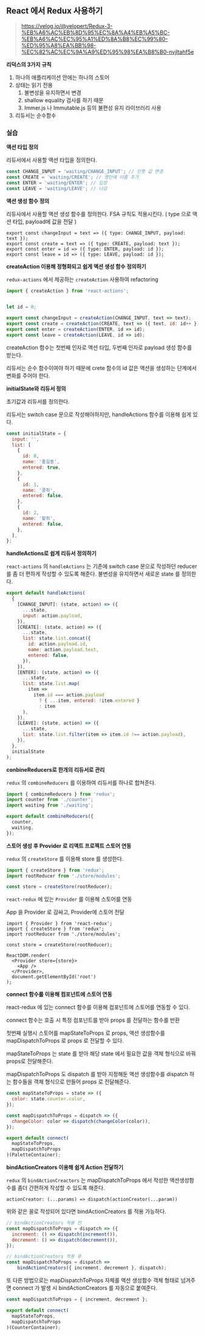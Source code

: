 ## React 에서 Redux 사용하기

> https://velog.io/@velopert/Redux-3-%EB%A6%AC%EB%8D%95%EC%8A%A4%EB%A5%BC-%EB%A6%AC%EC%95%A1%ED%8A%B8%EC%99%80-%ED%95%A8%EA%BB%98-%EC%82%AC%EC%9A%A9%ED%95%98%EA%B8%B0-nvjltahf5e



**리덕스의 3가지 규칙**

1. 하나의 애플리케이션 안에는 하나의 스토어
2. 상태는 읽기 전용
   1. 불변성을 유지하면서 변경
   2. shallow equality 검사를 하기 때문
   3. Immer.js 나 Immutable.js 등의 불편성 유지 라이브러리 사용
3. 리듀서는 순수함수



### 실습

**액션 타입 정의**

리듀서에서 사용할 액션 타입을 정의한다.

```js
const CHANGE_INPUT = 'waiting/CHANGE_INPUT'; // 인풋 값 변경
const CREATE = 'waiting/CREATE'; // 명단에 이름 추가
const ENTER = 'waiting/ENTER'; // 입장
const LEAVE = 'waiting/LEAVE'; // 나감
```



**액션 생성 함수 정의**

리듀사에서 사용할 액션 생성 함수를 정의한다.
FSA 규칙도 적용시킨다. ( type 으로 액션 타입, payload에 값을 전달 )

```Js
export const changeInput = text => ({ type: CHANGE_INPUT, payload: text });
export const create = text => ({ type: CREATE, payload: text });
export const enter = id => ({ type: ENTER, payload: id });
export const leave = id => ({ type: LEAVE, payload: id });
```



**createAction 이용해 정형화되고 쉽게 액션 생성 함수 정의하기**

`redux-actions` 에서 제공하는 `createAction` 사용하여 refactoring

```js
import { createAction } from 'react-actions';


let id = 0;

export const changeInput = createAction(CHANGE_INPUT, text => text);
export const create = createAction(CREATE, text => ({ text, id: id++ }));
export const enter = createAction(ENTER, id => id);
export const leave = createAction(LEAVE, id => id);
```

createAction 함수는 첫번째 인자로 액션 타입, 두번째 인자로 payload 생성 함수를 받는다.

리듀서는 순수 함수이여야 하기 때문에 crete 함수의 id 값은 액션을 생성하는 단계에서 변화를 주어야 한다. 



**initialState와 리듀서 정의**

초기값과 리듀서를 정의한다.

리듀서는 switch case 문으로 작성해야하지만, handleActions 함수를 이용해 쉽게 있다.

```javascript
const initialState = {
  input: '',
  list: [
    {
      id: 0,
      name: '홍길동',
      entered: true,
    },
    {
      id: 1,
      name: '콩쥐',
      entered: false,
    },
    {
      id: 2,
      name: '팥쥐',
      entered: false,
    },
  ],
};
```



**handleActions로 쉽게 리듀서 정의하기**	

`react-actions` 의 `handleActions` 는 기존에 switch case 문으로 작성하던 reducer 를 좀 더 편하게 작성할 수 있도록 해준다.
불변성을 유지하면서 새로운 state 를 정의한다.

```javascript
export default handleActions(
  {
    [CHANGE_INPUT]: (state, action) => ({
      ...state,
      input: action.payload,
    }),
    [CREATE]: (state, action) => ({
      ...state,
      list: state.list.concat({
        id: action.payload.id,
        name: action.payload.text,
        entered: false,
      }),
    }),
    [ENTER]: (state, action) => ({
      ...state,
      list: state.list.map(
        item =>
          item.id === action.payload
            ? { ...item, entered: !item.entered }
            : item
      ),
    }),
    [LEAVE]: (state, action) => ({
      ...state,
      list: state.list.filter(item => item.id !== action.payload),
    }),
  },
  initialState
);
```





**conbineReducers로 한개의 리듀서로 관리**

`redux` 의 `combineReducers` 를 이용하여 리듀서를 하나로 합쳐준다.

```js
import { combineReducers } from 'redux';
import counter from './counter';
import waiting from './waiting';

export default combineReducers({
  counter,
  waiting,
});
```



**스토어 생성 후 Provider 로 리액트 프로젝트 스토어 연동**

`redux` 의 `createStore` 를 이용해 store 를 생성한다.

```js
import { createStore } from 'redux';
import rootReducer from './store/modules';

const store = createStore(rootReducer);
```



`react-redux` 에 있는 `Provider` 를 이용해 스토어를 연동

App 을 Provider 로 감싸고, Provider에 스토어 전달

```react
import { Provider } from 'react-redux';
import { createStore } from 'redux';
import rootReducer from './store/modules';

const store = createStore(rootReducer);

ReactDOM.render(
  <Provider store={store}>
    <App />
  </Provider>,
  document.getElementById('root')
);
```



**connect 함수를 이용해 컴포넌트에 스토어 연동**

react-redux 에 있는 connect 함수를 이용해 컴포넌트에 스토어를 연동할 수 있다.

connect 함수는 호출 시 특정 컴포넌트를 받아 props 를 전달하는 함수를 반환

첫번째 실행시 스토어를 mapStateToProps 로 props, 액션 생성함수를 mapDispatchToProps 로 props 로 전달할 수 있다.



mapStateToProps 는 state 를 받아 해당 state 에서 필요한 값을 객체 형식으로 바꿔 props로 전달해준다.

mapDispatchToProps 도 dispatch 를 받아 지정해둔 액션 생성함수를 dispatch 하는 함수들을 객체 형식으로 만들어 props 로 전달해준다.



```javascript
const mapStateToProps = state => ({
  color: state.counter.color,
});

const mapDispatchToProps = dispatch => ({
  changeColor: color => dispatch(changeColor(color)),
});

export default connect(
  mapStateToProps,
  mapDispatchToProps
)(PaletteContainer);
```



**bindActionCreators 이용해 쉽게 Action 전달하기**

`redux` 의 `bindActionCreactors` 는 mapDispatchToProps 에서 작성한 액션생성함수를 좀더 간편하게 작성할 수 있도록 해준다.

`actionCreator: (...params) => dispatch(actionCreator(...param))`

위와 같은 꼴로 작성되어 있다면 bindActionCreators 를 적용 가능하다.

```js
// bindActionCreators 적용 전 
const mapDispatchToProps = dispatch => ({
  increment: () => dispatch(increment()),
  decrement: () => dispatch(decrement()),
});

// bindActionCreators 적용 후
const mapDispatchToProps = dispatch => 
	bindActionCreators({ increment, decrement }, dispatch);
```



또 다른 방법으로는 mapDispatchToProps 자체를 액션 생성함수 객체 형태로 넘겨주면 connect 가 발생 시 bindActionCreators 를 자동으로 붙여준다.

```js
const mapDispatchToProps = { increment, decrement };

export default connect(
  mapStateToProps,
  mapDispatchToProps
)(CounterContainer);
```